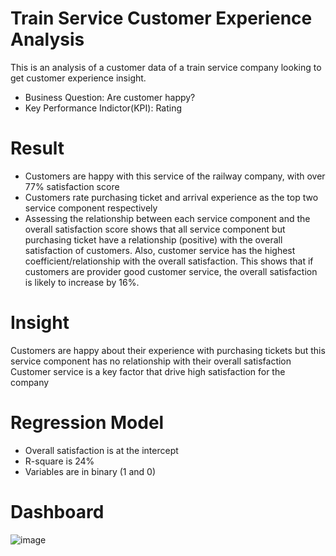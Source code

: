 # Train Service Customer Experience Analysis 
This is an analysis of a customer data of a train service company looking to get customer experience insight. 

- Business Question: Are customer happy?
- Key Performance Indictor(KPI): Rating 

# Result
- Customers are happy with this service of the railway company, with over 77% satisfaction score
- Customers rate purchasing ticket and arrival experience as the top two service component respectively
- Assessing the relationship between each service component and the overall satisfaction score shows that all service component but purchasing ticket have a relationship (positive) with the overall satisfaction of customers.
  Also, customer service has the highest coefficient/relationship with the overall satisfaction. This shows that if customers are provider good customer service, the overall satisfaction is likely to increase by 16%. 

# Insight 
Customers are happy about their experience with purchasing tickets but this service component has no relationship with their overall satisfaction 
Customer service is a key factor that drive high satisfaction for the company

# Regression Model
- Overall satisfaction is at the intercept 
- R-square is 24%
- Variables are in binary (1 and 0)

# Dashboard
![image](https://github.com/bisolaola/RailwayCompanyDataAnalysis/assets/137617628/aa19ff21-4733-4118-a12b-715c24284a68)